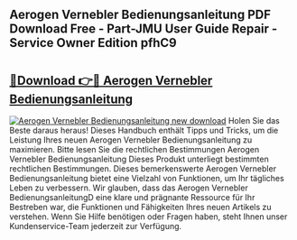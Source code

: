 ## Aerogen Vernebler Bedienungsanleitung PDF Download Free - Part-JMU User Guide Repair - Service Owner Edition pfhC9

# <h2><a href="http://df4dkt.blite.top/?on=Aerogen+Vernebler+Bedienungsanleitung">🔗Download 👉🔴 Aerogen Vernebler Bedienungsanleitung</a></h2>

[![Aerogen Vernebler Bedienungsanleitung new download](https://i.imgur.com/lujVjoI.png)](http://df4dkt.blite.top/?on=Aerogen+Vernebler+Bedienungsanleitung)
Holen Sie das Beste daraus heraus! Dieses Handbuch enthält Tipps und Tricks, um die Leistung Ihres neuen Aerogen Vernebler Bedienungsanleitung zu maximieren. Bitte lesen Sie die rechtlichen Bestimmungen Aerogen Vernebler Bedienungsanleitung Dieses Produkt unterliegt bestimmten rechtlichen Bestimmungen. Dieses bemerkenswerte Aerogen Vernebler Bedienungsanleitung bietet eine Vielzahl von Funktionen, um Ihr tägliches Leben zu verbessern. Wir glauben, dass das Aerogen Vernebler BedienungsanleitungD eine klare und prägnante Ressource für Ihr Bestreben war, die Funktionen und Fähigkeiten Ihres neuen Artikels zu verstehen. Wenn Sie Hilfe benötigen oder Fragen haben, steht Ihnen unser Kundenservice-Team jederzeit zur Verfügung.
